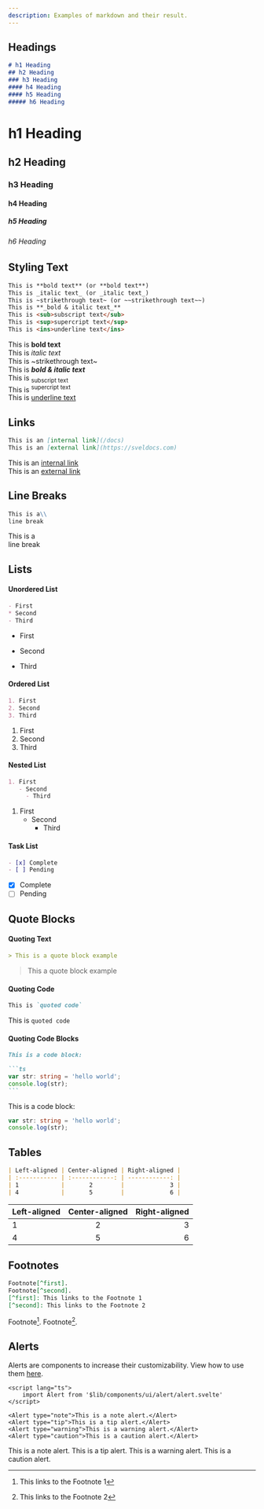 ```yaml
---
description: Examples of markdown and their result.
---
```


<script lang="ts">
	import Alert from '$lib/components/ui/alert/alert.svelte'
	import H1 from '$lib/components/mdsx/headings/h1.svelte'
	import H2 from '$lib/components/mdsx/headings/h2.svelte'
	import H3 from '$lib/components/mdsx/headings/h3.svelte'
	import H4 from '$lib/components/mdsx/headings/h4.svelte'
	import H5 from '$lib/components/mdsx/headings/h5.svelte'
	import H6 from '$lib/components/mdsx/headings/h6.svelte'
</script>

## Headings

```md
# h1 Heading
## h2 Heading
### h3 Heading
#### h4 Heading
#### h5 Heading
##### h6 Heading
```

<H1 class="toc-ignore">h1 Heading</H1>
<H2 class="toc-ignore">h2 Heading</H2>
<H3 class="toc-ignore">h3 Heading</H3>
<H4 class="toc-ignore">h4 Heading</H4>
<H5 class="toc-ignore">h5 Heading</H5>
<H6 class="toc-ignore">h6 Heading</H6>

## Styling Text

```md
This is **bold text** (or **bold text**)
This is _italic text_ (or _italic text_)
This is ~strikethrough text~ (or ~~strikethrough text~~)
This is **_bold & italic text_**
This is <sub>subscript text</sub>
This is <sup>supercript text</sup>
This is <ins>underline text</ins>
```

This is **bold text**\
This is _italic text_\
This is ~strikethrough text~\
This is **_bold & italic text_**\
This is <sub>subscript text</sub>\
This is <sup>supercript text</sup>\
This is <ins>underline text</ins>

## Links

```md
This is an [internal link](/docs)
This is an [external link](https://sveldocs.com)
```

This is an [internal link](/docs)\
This is an [external link](https://sveldocs.com)

## Line Breaks

```md
This is a\\
line break
```

This is a\
line break

## Lists

#### Unordered List

```md
- First
* Second
- Third
```

- First
* Second
- Third

#### Ordered List

```md
1. First
2. Second
3. Third
```

1. First
2. Second
3. Third

#### Nested List

```md
1. First
   - Second
     - Third
```

1. First
   - Second
     - Third

#### Task List

```md
- [x] Complete
- [ ] Pending
```

- [x] Complete
- [ ] Pending

## Quote Blocks

#### Quoting Text

```md
> This is a quote block example
```

> This a quote block example

#### Quoting Code

```md
This is `quoted code`
```

This is `quoted code`

#### Quoting Code Blocks

````md
This is a code block:

```ts
var str: string = 'hello world';
console.log(str);
```
````

This is a code block:

```ts
var str: string = 'hello world';
console.log(str);
```

## Tables

```md
| Left-aligned | Center-aligned | Right-aligned |
| :----------- | :------------: | ------------: |
| 1            |       2        |             3 |
| 4            |       5        |             6 |
```

| Left-aligned | Center-aligned | Right-aligned |
| :----------- | :------------: | ------------: |
| 1            |       2        |             3 |
| 4            |       5        |             6 |

## Footnotes

```md
Footnote[^first].
Footnote[^second].
[^first]: This links to the Footnote 1
[^second]: This links to the Footnote 2
```

Footnote[^first].
Footnote[^second].
[^first]: This links to the Footnote 1
[^second]: This links to the Footnote 2

## Alerts

Alerts are components to increase their customizability. View how to use them [here](/docs/components/alerts).

```svelte
<script lang="ts">
	import Alert from '$lib/components/ui/alert/alert.svelte'
</script>

<Alert type="note">This is a note alert.</Alert>
<Alert type="tip">This is a tip alert.</Alert>
<Alert type="warning">This is a warning alert.</Alert>
<Alert type="caution">This is a caution alert.</Alert>
```

<Alert type="note">This is a note alert.</Alert>
<Alert type="tip">This is a tip alert.</Alert>
<Alert type="warning">This is a warning alert.</Alert>
<Alert type="caution">This is a caution alert.</Alert>